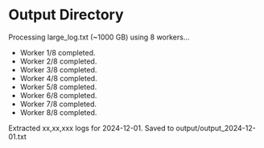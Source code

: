 # Output Directory

Processing large_log.txt (~1000 GB) using 8 workers...

- Worker 1/8 completed.
- Worker 2/8 completed.
- Worker 3/8 completed.
- Worker 4/8 completed.
- Worker 5/8 completed.
- Worker 6/8 completed.
- Worker 7/8 completed.
- Worker 8/8 completed.

 Extracted xx,xx,xxx logs for 2024-12-01. Saved to output/output_2024-12-01.txt
